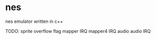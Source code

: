 nes
===

nes emulator written in c++

TODO:
sprite overflow flag
mapper IRQ
mapper4 IRQ
audio
audio IRQ
